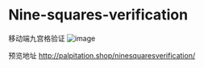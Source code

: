 # Nine-squares-verification
移动端九宫格验证
![image](http://palpitation.shop/ninesquaresverification/demo.png)

预览地址 http://palpitation.shop/ninesquaresverification/